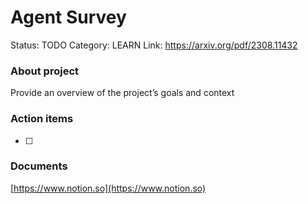 # Agent Survey

Status: TODO
Category: LEARN
Link: https://arxiv.org/pdf/2308.11432

### About project

Provide an overview of the project’s goals and context

### Action items

- [ ]  

### Documents

[https://www.notion.so](https://www.notion.so)